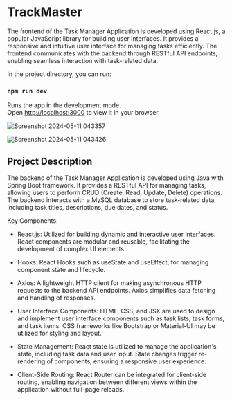 # TrackMaster 

The frontend of the Task Manager Application is developed using React.js, a popular JavaScript library for building user interfaces. It provides a responsive and intuitive user interface for managing tasks efficiently. The frontend communicates with the backend through RESTful API endpoints, enabling seamless interaction with task-related data.

In the project directory, you can run:

### `npm run dev`

Runs the app in the development mode.\
Open [http://localhost:3000](http://localhost:3000) to view it in your browser.

![Screenshot 2024-05-11 043357](https://github.com/Tawanhua/trackmaster-client/assets/64333670/9013a9e0-a710-4e28-9b06-34f380abc11f)

![Screenshot 2024-05-11 043426](https://github.com/Tawanhua/trackmaster-client/assets/64333670/6384eb89-6253-4ba5-b6c6-4d2a8a2bfc85)

## Project Description

The backend of the Task Manager Application is developed using Java with Spring Boot framework. It provides a RESTful API for managing tasks, allowing users to perform CRUD (Create, Read, Update, Delete) operations. The backend interacts with a MySQL database to store task-related data, including task titles, descriptions, due dates, and status.

Key Components:

* React.js: Utilized for building dynamic and interactive user interfaces. React components are modular and reusable, facilitating the development of complex UI elements.

* Hooks: React Hooks such as useState and useEffect, for managing component state and lifecycle.

* Axios: A lightweight HTTP client for making asynchronous HTTP requests to the backend API endpoints. Axios simplifies data fetching and handling of responses.

* User Interface Components: HTML, CSS, and JSX are used to design and implement user interface components such as task lists, task forms, and task items. CSS frameworks like Bootstrap or Material-UI may be utilized for styling and layout.

* State Management: React state is utilized to manage the application's state, including task data and user input. State changes trigger re-rendering of components, ensuring a responsive user experience.

* Client-Side Routing: React Router can be integrated for client-side routing, enabling navigation between different views within the application without full-page reloads.
